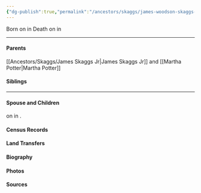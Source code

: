 ```yaml
---
{"dg-publish":true,"permalink":"/ancestors/skaggs/james-woodson-skaggs-1854-1937/","tags":["James-Woodson-Skaggs"]}
---
```


Born on  <!-- link to date --> in <!-- link to place -->
Death on <!-- link to date --> in <!-- link to place -->

---
#### Parents

[[Ancestors/Skaggs/James Skaggs Jr\|James Skaggs Jr]] and [[Martha Potter\|Martha Potter]]
#### Siblings
<!-- Link to sibling -->

---
#### Spouse and Children
<!-- Link to spouse --> on <!-- link to date --> in <!-- link to place -->.
<!-- Link to child -->

#### Census Records

#### Land Transfers

#### Biography

#### Photos

#### Sources

